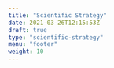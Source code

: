 ```yaml
---
title: "Scientific Strategy"
date: 2021-03-26T12:15:53Z
draft: true
type: "scientific-strategy"
menu: "footer"
weight: 10
---
```


